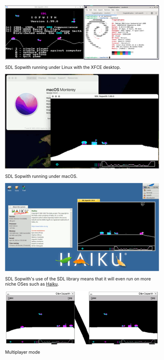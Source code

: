 
![Screenshot, Linux XFCE](sshot/sopwith-linux-xfce.png)

SDL Sopwith running under Linux with the XFCE desktop.

![Screenshot, macOS](sshot/sopwith-macos.png)

SDL Sopwith running under macOS.

![Screenshot, Haiku](sshot/sopwith-haiku.png)

SDL Sopwith's use of the SDL library means that it will even run on more
niche OSes such as [Haiku](https://www.haiku-os.org/).

![Screenshot, multiplayer](sshot/multi.png)

Multiplayer mode

